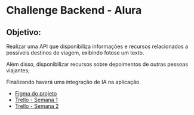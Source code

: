 # Challenge Backend - Alura


## Objetivo:
Realizar uma API que disponibiliza informações e recursos relacionados a possíveis
destinos de viagem, exibindo fotose um texto.

Além disso, disponibilizar recursos sobre depoimentos de outras pessoas viajantes;

Finalizando haverá uma integração de IA na aplicação.

- [Figma do projeto](https://www.figma.com/proto/1qD4hmpnvxoeHRC1cbWKgR/Challenge-Escola-de-Programa%C3%A7%C3%A3o?type=design&node-id=34-537&scaling=min-zoom&page-id=0%3A1)
- [Trello - Semana 1](https://trello.com/b/l6mJuHsb/challenge-backend-semana-1)
- [Trello - Semana 2](https://trello.com/b/Il6WI5yT/challeng-backend-semana-2)